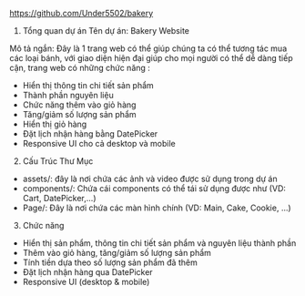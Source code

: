https://github.com/Under5502/bakery

1. Tổng quan dự án
   Tên dự án: Bakery Website

Mô tả ngắn: Đây là 1 trang web có thể giúp chúng ta có thể tương tác mua các loại bánh,
với giao diện hiện đại giúp cho mọi người có thể dễ dàng tiếp cận, trang web có những chức năng :

- Hiển thị thông tin chi tiết sản phẩm
- Thành phần nguyên liệu
- Chức năng thêm vào giỏ hàng
- Tăng/giảm số lượng sản phẩm
- Hiển thị giỏ hàng
- Đặt lịch nhận hàng bằng DatePicker
- Responsive UI cho cả desktop và mobile

2. Cấu Trúc Thư Mục

- assets/: đây là nơi chứa các ảnh và video được sử dụng trong dự án
- components/: Chứa cái components có thể tái sử dụng được như (VD: Cart, DatePicker,...)
- Page/: Đây là nơi chứa các màn hình chính (VD: Main, Cake, Cookie, ...)

3. Chức năng

- Hiển thị sản phẩm, thông tin chi tiết sản phẩm và nguyên liệu thành phần
- Thêm vào giỏ hàng, tăng/giảm số lượng sản phẩm
- Tính tiền dựa theo số lượng sản phẩm đã thêm
- Đặt lịch nhận hàng qua DatePicker
- Responsive UI (desktop & mobile)
